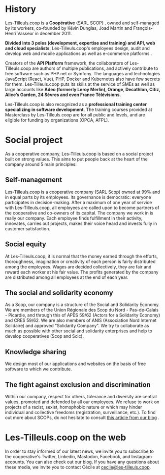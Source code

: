 # History

Les-Tilleuls.coop is a **Coopérative** (SARL SCOP) , owned and self-managed by its workers, co-founded by Kévin Dunglas, Joad Martin and François-Henri Vasseur in december 2011.

**Divided into 3 poles (development, expertise and training) and API, web and cloud specialists**, Les-Tilleuls.coop's employees design, audit and develop web and mobile applications as well as e-commerce platforms .

Creators of the **API Platform** framework, the collaborators of Les-Tilleuls.coop are authors of multiple publications, and actively contribute to free software such as PHP.net or Symfony. The languages and technologies JavaScript (React, Vue), PHP, Docker and Kubernetes also have few secrets for them.
Les-Tilleuls.coop puts its skills at the service of SMEs as well as large accounts like **Adeo (formerly Leroy Merlin), Orange, Decathlon, Citiz, Alice’s Garden, 24 Sèvres and even France Télévisions**.

Les-Tilleuls.coop is also recognized as a **professional training center specializing in software development**. The training courses provided at Masterclass by Les-Tilleuls.coop are for all public and levels, and are eligible for funding by organizations (OPCA, AFPL).

# Social project

As a cooperative company, Les-Tilleuls.coop is based on a social project built on strong values. This aims to put people back at the heart of the company around 5 main principles:

## Self-management

Les-Tilleuls.coop is a cooperative company (SARL Scop) owned at 99% and in equal parts by its employees. Its governance is democratic: everyone participates in decision-making. After a maximum of one year of service with Les-Tilleuls.coop, all employees are called upon to become partners of the cooperative and co-owners of its capital. The company we work in is really our company. Each employee finds fulfillment in their activity, innovates, carries out projects, makes their voice heard and invests fully in customer satisfaction.

## Social equity

At Les-Tilleuls.coop, it is normal that the money earned through the efforts, thoroughness, imagination or creativity of each person is fairly distributed among the employees. Wages are decided collectively, they are fair and reward each worker at his fair value. The profits generated by the company are distributed among all employees at the end of each year.

## The social and solidarity economy

As a Scop, our company is a structure of the Social and Solidarity Economy. We are members of the Union Régionale des Scop du Nord - Pas-de-Calais - Picardie, and through this of APES 59/62 (Actors for a Solidarity Economy) and CRES 59/62. We are also members of ANIS (Association Nord Internet Solidaire) and approved "Solidarity Company".
We try to collaborate as much as possible with other social and solidarity enterprises and help to develop cooperatives (Scop and Scic).

## Knowledge sharing

We design most of our applications and websites on the basis of free software to which we contribute.

## The fight against exclusion and discrimination

Within our company, respect for others, tolerance and diversity are central values, promoted and defended by all our employees. We refuse to work on projects of a racist, sexist, homophobic nature or which may hinder individual and collective freedoms (registration, surveillance, etc.).
To find out more about SCOPs, do not hesitate to consult [this article from our blog](https://les-tilleuls.coop/fr/blog/article/qu-est-ce-qu-une-scop) .

# Les-Tilleuls.coop on the web

In order to stay informed of our latest news, we invite you to subscribe to the cooperative's Twitter, Linkedin, Mastodon, Facebook, and Instagram accounts. You can also check out our blog.
If you have any questions about these media, we invite you to contact Cécile at cecile@les-tilleuls.coop.
